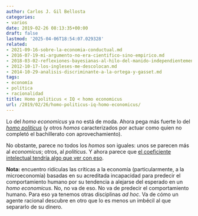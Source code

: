 ```yaml
---
author: Carlos J. Gil Bellosta
categories:
- varios
date: 2019-02-26 08:13:35+00:00
draft: false
lastmod: '2025-04-06T18:54:07.029328'
related:
- 2021-09-16-sobre-la-economia-conductual.md
- 2016-07-19-mi-argumento-no-era-cientifico-sino-empirico.md
- 2018-03-02-reflexiones-bayesianas-al-hilo-del-manido-independientemente-de-su-ideologia-los-economistas-suelen-estar-de-acuerdo-en-que.md
- 2012-10-17-los-ingleses-me-descolocan.md
- 2014-10-29-analisis-discriminante-a-la-ortega-y-gasset.md
tags:
- economía
- política
- racionalidad
title: Homo politicus < IQ < homo economicus
url: /2019/02/26/homo-politicus-iq-homo-economicus/
---
```


Lo del _homo economicus_ ya no está de moda. Ahora pega más fuerte lo del [_homo politicus_](https://elpais.com/elpais/2019/01/21/opinion/1548086633_394662.html) (y otros _homos_ caracterizados por actuar como quien no completó el bachillerato con aprovechamiento).


No obstante, parece no todos los _homos_ son iguales: unos se parecen más al _economicus_; otros, al _politicus_. Y ahora parece que [el coeficiente intelectual tendría algo que ver con eso](https://www.nber.org/papers/w25496#fromrss).

**Nota:** encuentro ridículas las críticas a la economía (particularmente, a la microeconomía) basadas en su acreditada incapacidad para predecir el comportamiento humano por su tendencia a alejarse del esperado en un _homo economicus_. No, no va de eso. No va de predecir el comportamiento humano. Para eso ya tenemos otras disciplinas _ad hoc_. Va de cómo un agente racional descubre en otro que lo es menos un imbécil al que separarlo de su dinero.